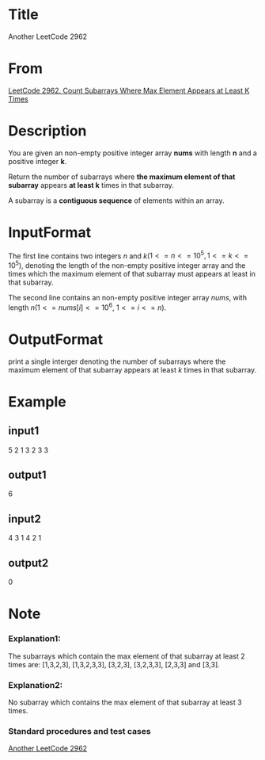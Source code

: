 
# Title
Another LeetCode 2962

# From
[LeetCode 2962. Count Subarrays Where Max Element Appears at Least K Times](https://leetcode.com/problems/count-subarrays-where-max-element-appears-at-least-k-times/
)

# Description

You are given an non-empty positive integer array **nums** with length **n** and a positive integer **k**.

Return the number of subarrays where **the maximum element of that subarray** appears **at least k** times in that subarray.

A subarray is a **contiguous sequence** of elements within an array.

# InputFormat
The first line contains two integers $n$ and $k$($1<=n<=10^5, 1<=k<=10^5$), denoting the
length of the non-empty positive integer array and the times which the maximum element of that subarray must appears at least in that subarray.

The second line contains an non-empty positive integer array $nums$, with length $n$($1 <= nums[i] <= 10^6$, $1 <= i <= n$).

# OutputFormat
print a single interger denoting the number of subarrays where the maximum element of that subarray appears at least $k$ times in that subarray.

# Example
## input1
5 2
1 3 2 3 3
## output1
6
## input2
4 3
1 4 2 1
## output2
0

# Note
### Explanation1:
The subarrays which contain the max element of that subarray at least 2 times are: [1,3,2,3], [1,3,2,3,3], [3,2,3], [3,2,3,3], [2,3,3] and [3,3].

### Explanation2:
No subarray which contains the max element of that subarray at least 3 times.

### Standard procedures and test cases
[Another LeetCode 2962](https://github.com/liupengsay/ProblemBonus/tree/main/src/leetcode/problem_2962)
